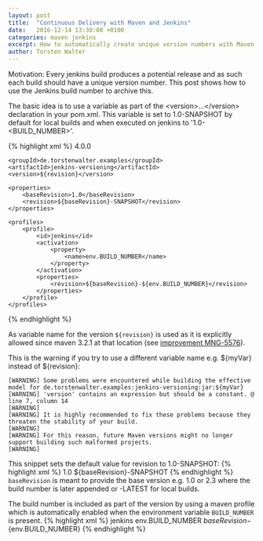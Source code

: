 ```yaml
---
layout: post
title:  "Continuous Delivery with Maven and Jenkins"
date:   2016-12-14 13:30:00 +0100
categories: maven jenkins
excerpt: How to automatically create unique version numbers with Maven in Jenkins.
author: Torsten Walter
---
```


Motivation: Every jenkins build produces a potential release and as such each build should have a unique version number.
This post shows how to use the Jenkins build number to archive this.

The basic idea is to use a variable as part of the &lt;version>...&lt;/version> declaration in your pom.xml. This variable
is set to 1.0-SNAPSHOT by default for local builds and when executed on jenkins to '1.0-&lt;BUILD_NUMBER>'.

{% highlight xml %}
<project xmlns="http://maven.apache.org/POM/4.0.0" xmlns:xsi="http://www.w3.org/2001/XMLSchema-instance"
         xsi:schemaLocation="http://maven.apache.org/POM/4.0.0 http://maven.apache.org/maven-v4_0_0.xsd">
    <modelVersion>4.0.0</modelVersion>

    <groupId>de.torstenwalter.examples</groupId>
    <artifactId>jenkins-versioning</artifactId>
    <version>${revision}</version>

    <properties>
        <baseRevision>1.0</baseRevision>
        <revision>${baseRevision}-SNAPSHOT</revision>
    </properties>

    <profiles>
        <profile>
            <id>jenkins</id>
            <activation>
                <property>
                    <name>env.BUILD_NUMBER</name>
                </property>
            </activation>
            <properties>
                <revision>${baseRevision}-${env.BUILD_NUMBER}</revision>
            </properties>
        </profile>
    </profiles>
</project>
{% endhighlight %}


As variable name for the version `${revision}` is used as it is explicitly allowed since maven 3.2.1  at that location
(see [improvement MNG-5576](https://issues.apache.org/jira/browse/MNG-5576)). 

This is the warning if you try to use a different variable name e.g. ${myVar} instead of ${revision}:

    [WARNING] Some problems were encountered while building the effective model for de.torstenwalter.examples:jenkins-versioning:jar:${myVar}
    [WARNING] 'version' contains an expression but should be a constant. @ line 7, column 14
    [WARNING]
    [WARNING] It is highly recommended to fix these problems because they threaten the stability of your build.
    [WARNING]
    [WARNING] For this reason, future Maven versions might no longer support building such malformed projects.
    [WARNING]

This snippet sets the default value for revision to 1.0-SNAPSHOT:
{% highlight xml %}
    <properties>
        <baseRevision>1.0</baseRevision>
        <revision>${baseRevision}-SNAPSHOT</revision>
    </properties>
{% endhighlight %}
`baseRevision` is meant to provide the base version e.g. 1.0 or 2.3 where the build number is later appended or -LATEST for
local builds.

The build number is included as part of the version by using a maven profile which is automatically enabled when the 
environment variable `BUILD_NUMBER` is present. 
{% highlight xml %}
        <profile>
            <id>jenkins</id>
            <activation>
                <property>
                    <name>env.BUILD_NUMBER</name>
                </property>
            </activation>
            <properties>
                <revision>${baseRevision}-${env.BUILD_NUMBER}</revision>
            </properties>
        </profile>
{% endhighlight %}

